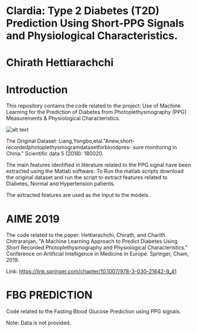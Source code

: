 # Clardia: Type 2 Diabetes (T2D) Prediction Using Short-PPG Signals and Physiological Characteristics.
# Chirath Hettiarachchi 

# Introduction

This repository contains the code related to the project: Use of Machine Learning for the Prediction of Diabetes from Photoplethysmography (PPG) Measurements & Physiological Characteristics.

![alt text](https://github.com/chirathyh/clardia---Type-2-Diabetes-Prediction-Using-Short-PPG-Signals-and-Physiological-Characteristics-/blob/master/extra/blob1.png)

The Original Dataset: 
Liang,Yongbo,etal."Anew,short-recordedphotoplethysmogramdatasetforbloodpres- sure monitoring in China." Scientific data 5 (2018): 180020.

The main features identified in literature related to the PPG signal have been extracted using the Matlab software. 
To Run the matlab scripts download the original dataset and run the script to extract features related to Diabetes, Normal and Hypertension patients. 

The extracted features are used as the input to the models.

# AIME 2019
The code related to the paper: 
Hettiarachchi, Chirath, and Charith Chitraranjan. "A Machine Learning Approach to Predict Diabetes Using Short Recorded Photoplethysmography and Physiological Characteristics." Conference on Artificial Intelligence in Medicine in Europe. Springer, Cham, 2019.

Link: https://link.springer.com/chapter/10.1007/978-3-030-21642-9_41

# FBG PREDICTION
Code related to the Fasting Blood Glucose Prediction using PPG signals. 

Note: Data is not provided. 

